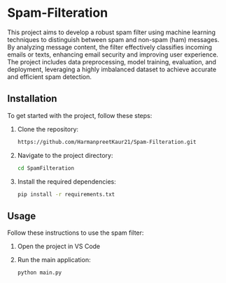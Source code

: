 # Spam-Filteration

This project aims to develop a robust spam filter using machine learning techniques to distinguish between spam and non-spam (ham) messages. By analyzing message content, the filter effectively classifies incoming emails or texts, enhancing email security and improving user experience. The project includes data preprocessing, model training, evaluation, and deployment, leveraging a highly imbalanced dataset to achieve accurate and efficient spam detection.

## Installation

To get started with the project, follow these steps:

1. Clone the repository:
    ```sh
    https://github.com/HarmanpreetKaur21/Spam-Filteration.git
    ```

2. Navigate to the project directory:
    ```sh
    cd SpamFilteration
    ```

3. Install the required dependencies:
    ```sh
    pip install -r requirements.txt
    ```

## Usage

Follow these instructions to use the spam filter:

1. Open the project in VS Code

2. Run the main application:
    ```sh
    python main.py
    ```
